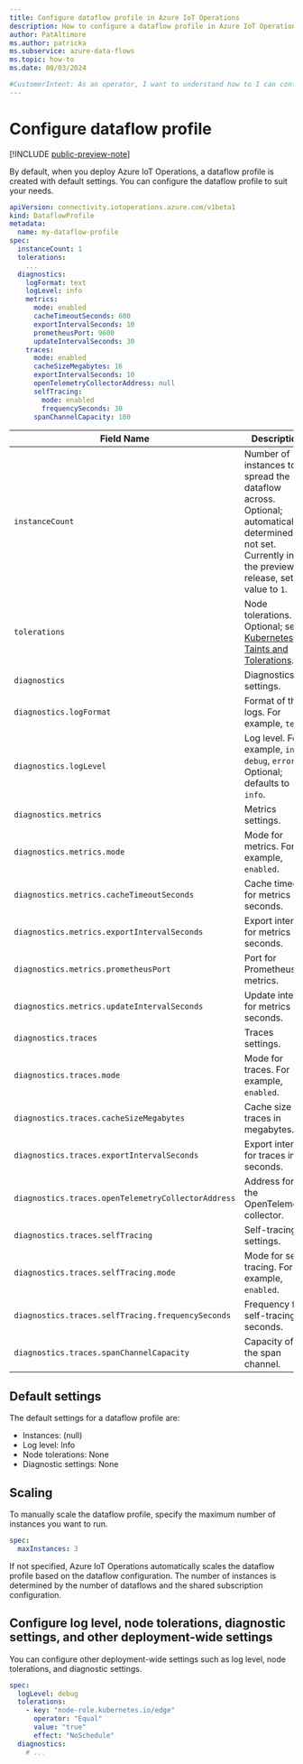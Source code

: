 ```yaml
---
title: Configure dataflow profile in Azure IoT Operations
description: How to configure a dataflow profile in Azure IoT Operations to change a dataflow behavior.
author: PatAltimore
ms.author: patricka
ms.subservice: azure-data-flows
ms.topic: how-to
ms.date: 08/03/2024

#CustomerIntent: As an operator, I want to understand how to I can configure a a dataflow profile to control a dataflow behavior.
---
```


# Configure dataflow profile

[!INCLUDE [public-preview-note](../includes/public-preview-note.md)]

By default, when you deploy Azure IoT Operations, a dataflow profile is created with default settings. You can configure the dataflow profile to suit your needs.

```yaml
apiVersion: connectivity.iotoperations.azure.com/v1beta1
kind: DataflowProfile
metadata:
  name: my-dataflow-profile
spec:
  instanceCount: 1
  tolerations:
    ...
  diagnostics:
    logFormat: text
    logLevel: info
    metrics:
      mode: enabled
      cacheTimeoutSeconds: 600
      exportIntervalSeconds: 10
      prometheusPort: 9600
      updateIntervalSeconds: 30
    traces:
      mode: enabled
      cacheSizeMegabytes: 16
      exportIntervalSeconds: 10
      openTelemetryCollectorAddress: null
      selfTracing:
        mode: enabled
        frequencySeconds: 30
      spanChannelCapacity: 100
```

| Field Name                                      | Description                                                                 |
|-------------------------------------------------|-----------------------------------------------------------------------------|
| `instanceCount`                                  | Number of instances to spread the dataflow across. Optional; automatically determined if not set. Currently in the preview release, set the value to `1`. |
| `tolerations`                                   | Node tolerations. Optional; see [Kubernetes Taints and Tolerations](https://kubernetes.io/docs/concepts/scheduling-eviction/taint-and-toleration/). |
| `diagnostics`                                   | Diagnostics settings.                                                       |
| `diagnostics.logFormat`                         | Format of the logs. For example, `text`.                                           |
| `diagnostics.logLevel`                          | Log level. For example, `info`, `debug`, `error`. Optional; defaults to `info`.    |
| `diagnostics.metrics`                           | Metrics settings.                                                           |
| `diagnostics.metrics.mode`                      | Mode for metrics. For example, `enabled`.                                          |
| `diagnostics.metrics.cacheTimeoutSeconds`       | Cache timeout for metrics in seconds.                                       |
| `diagnostics.metrics.exportIntervalSeconds`     | Export interval for metrics in seconds.                                     |
| `diagnostics.metrics.prometheusPort`            | Port for Prometheus metrics.                                                |
| `diagnostics.metrics.updateIntervalSeconds`     | Update interval for metrics in seconds.                                     |
| `diagnostics.traces`                            | Traces settings.                                                            |
| `diagnostics.traces.mode`                       | Mode for traces. For example, `enabled`.                                           |
| `diagnostics.traces.cacheSizeMegabytes`         | Cache size for traces in megabytes.                                         |
| `diagnostics.traces.exportIntervalSeconds`      | Export interval for traces in seconds.                                      |
| `diagnostics.traces.openTelemetryCollectorAddress` | Address for the OpenTelemetry collector.                                   |
| `diagnostics.traces.selfTracing`                | Self-tracing settings.                                                      |
| `diagnostics.traces.selfTracing.mode`           | Mode for self-tracing. For example, `enabled`.                                     |
| `diagnostics.traces.selfTracing.frequencySeconds`| Frequency for self-tracing in seconds.                                      |
| `diagnostics.traces.spanChannelCapacity`        | Capacity of the span channel.                                               |

## Default settings

The default settings for a dataflow profile are:

* Instances: (null)
* Log level: Info
* Node tolerations: None
* Diagnostic settings: None

## Scaling

To manually scale the dataflow profile, specify the maximum number of instances you want to run.

```yaml
spec:
  maxInstances: 3
```

If not specified, Azure IoT Operations automatically scales the dataflow profile based on the dataflow configuration. The number of instances is determined by the number of dataflows and the shared subscription configuration.

## Configure log level, node tolerations, diagnostic settings, and other deployment-wide settings

You can configure other deployment-wide settings such as log level, node tolerations, and diagnostic settings.

```yaml
spec:
  logLevel: debug
  tolerations:
    - key: "node-role.kubernetes.io/edge"
      operator: "Equal"
      value: "true"
      effect: "NoSchedule"
  diagnostics:
    # ...
```
